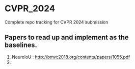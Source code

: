 # CVPR_2024
Complete repo tracking for CVPR 2024 submission
## Papers to read up and implement as the baselines. 
1. NeuroIoU : http://bmvc2018.org/contents/papers/1055.pdf
2. 
